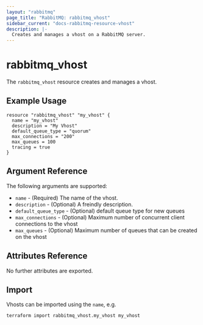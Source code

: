 ```yaml
---
layout: "rabbitmq"
page_title: "RabbitMQ: rabbitmq_vhost"
sidebar_current: "docs-rabbitmq-resource-vhost"
description: |-
  Creates and manages a vhost on a RabbitMQ server.
---
```


# rabbitmq\_vhost

The ``rabbitmq_vhost`` resource creates and manages a vhost.

## Example Usage

```hcl
resource "rabbitmq_vhost" "my_vhost" {
  name = "my_vhost"
  description = "My Vhost"
  default_queue_type = "quorum"
  max_connections = "200"
  max_queues = 100
  tracing = true
}
```

## Argument Reference

The following arguments are supported:

* `name` - (Required) The name of the vhost.
* `description` - (Optional) A freindly description.
* `default_queue_type` - (Optional) default queue type for new queues
* `max_connections` - (Optional) Maximum number of concurrent client connections to the vhost
* `max_queues` - (Optional) Maximum number of queues that can be created on the vhost

## Attributes Reference

No further attributes are exported.

## Import

Vhosts can be imported using the `name`, e.g.

```
terraform import rabbitmq_vhost.my_vhost my_vhost
```
